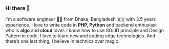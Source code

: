 ### Hi there 👋

I'm a software engineer 👨‍💻 from Dhaka, Bangladesh 🇧🇩 with 3.5 years experience. I love to write code in **PHP, Python** and backend enthusiast who is **algo** and **cloud** lover. I know how to use SOLID principle and Design Pattern in code. I love to learn new and cutting edge technologies. And there’s one last thing, I believe in technics over magic.

